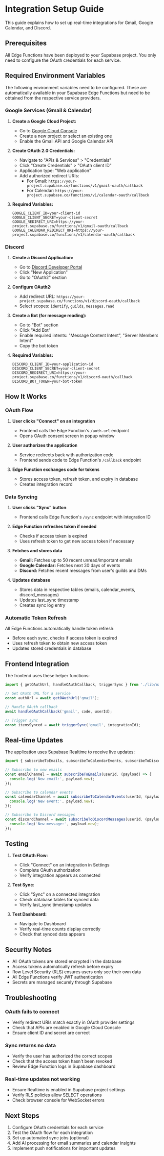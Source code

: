 # Integration Setup Guide

This guide explains how to set up real-time integrations for Gmail, Google Calendar, and Discord.

## Prerequisites

All Edge Functions have been deployed to your Supabase project. You only need to configure the OAuth credentials for each service.

## Required Environment Variables

The following environment variables need to be configured. These are automatically available in your Supabase Edge Functions but need to be obtained from the respective service providers.

### Google Services (Gmail & Calendar)

1. **Create a Google Cloud Project:**
   - Go to [Google Cloud Console](https://console.cloud.google.com/)
   - Create a new project or select an existing one
   - Enable the Gmail API and Google Calendar API

2. **Create OAuth 2.0 Credentials:**
   - Navigate to "APIs & Services" > "Credentials"
   - Click "Create Credentials" > "OAuth client ID"
   - Application type: "Web application"
   - Add authorized redirect URIs:
     - For Gmail: `https://your-project.supabase.co/functions/v1/gmail-oauth/callback`
     - For Calendar: `https://your-project.supabase.co/functions/v1/calendar-oauth/callback`

3. **Required Variables:**
   ```
   GOOGLE_CLIENT_ID=your-client-id
   GOOGLE_CLIENT_SECRET=your-client-secret
   GOOGLE_REDIRECT_URI=https://your-project.supabase.co/functions/v1/gmail-oauth/callback
   GOOGLE_CALENDAR_REDIRECT_URI=https://your-project.supabase.co/functions/v1/calendar-oauth/callback
   ```

### Discord

1. **Create a Discord Application:**
   - Go to [Discord Developer Portal](https://discord.com/developers/applications)
   - Click "New Application"
   - Go to "OAuth2" section

2. **Configure OAuth2:**
   - Add redirect URL: `https://your-project.supabase.co/functions/v1/discord-oauth/callback`
   - Select scopes: `identify`, `guilds`, `messages.read`

3. **Create a Bot (for message reading):**
   - Go to "Bot" section
   - Click "Add Bot"
   - Enable required intents: "Message Content Intent", "Server Members Intent"
   - Copy the bot token

4. **Required Variables:**
   ```
   DISCORD_CLIENT_ID=your-application-id
   DISCORD_CLIENT_SECRET=your-client-secret
   DISCORD_REDIRECT_URI=https://your-project.supabase.co/functions/v1/discord-oauth/callback
   DISCORD_BOT_TOKEN=your-bot-token
   ```

## How It Works

### OAuth Flow

1. **User clicks "Connect" on an integration**
   - Frontend calls the Edge Function's `/auth-url` endpoint
   - Opens OAuth consent screen in popup window

2. **User authorizes the application**
   - Service redirects back with authorization code
   - Frontend sends code to Edge Function's `/callback` endpoint

3. **Edge Function exchanges code for tokens**
   - Stores access token, refresh token, and expiry in database
   - Creates integration record

### Data Syncing

1. **User clicks "Sync" button**
   - Frontend calls Edge Function's `/sync` endpoint with integration ID

2. **Edge Function refreshes token if needed**
   - Checks if access token is expired
   - Uses refresh token to get new access token if necessary

3. **Fetches and stores data**
   - **Gmail:** Fetches up to 50 recent unread/important emails
   - **Google Calendar:** Fetches next 30 days of events
   - **Discord:** Fetches recent messages from user's guilds and DMs

4. **Updates database**
   - Stores data in respective tables (emails, calendar_events, discord_messages)
   - Updates last_sync timestamp
   - Creates sync log entry

### Automatic Token Refresh

All Edge Functions automatically handle token refresh:
- Before each sync, checks if access token is expired
- Uses refresh token to obtain new access token
- Updates stored credentials in database

## Frontend Integration

The frontend uses these helper functions:

```typescript
import { getOAuthUrl, handleOAuthCallback, triggerSync } from './lib/oauth';

// Get OAuth URL for a service
const authUrl = await getOAuthUrl('gmail');

// Handle OAuth callback
await handleOAuthCallback('gmail', code, userId);

// Trigger sync
const itemsSynced = await triggerSync('gmail', integrationId);
```

## Real-time Updates

The application uses Supabase Realtime to receive live updates:

```typescript
import { subscribeToEmails, subscribeToCalendarEvents, subscribeToDiscordMessages } from './lib/integrations';

// Subscribe to new emails
const emailChannel = await subscribeToEmails(userId, (payload) => {
  console.log('New email:', payload.new);
});

// Subscribe to calendar events
const calendarChannel = await subscribeToCalendarEvents(userId, (payload) => {
  console.log('New event:', payload.new);
});

// Subscribe to Discord messages
const discordChannel = await subscribeToDiscordMessages(userId, (payload) => {
  console.log('New message:', payload.new);
});
```

## Testing

1. **Test OAuth Flow:**
   - Click "Connect" on an integration in Settings
   - Complete OAuth authorization
   - Verify integration appears as connected

2. **Test Sync:**
   - Click "Sync" on a connected integration
   - Check database tables for synced data
   - Verify last_sync timestamp updates

3. **Test Dashboard:**
   - Navigate to Dashboard
   - Verify real-time counts display correctly
   - Check that synced data appears

## Security Notes

- All OAuth tokens are stored encrypted in the database
- Access tokens automatically refresh before expiry
- Row Level Security (RLS) ensures users only see their own data
- All Edge Functions verify JWT authentication
- Secrets are managed securely through Supabase

## Troubleshooting

### OAuth fails to connect
- Verify redirect URIs match exactly in OAuth provider settings
- Check that APIs are enabled in Google Cloud Console
- Ensure client ID and secret are correct

### Sync returns no data
- Verify the user has authorized the correct scopes
- Check that the access token hasn't been revoked
- Review Edge Function logs in Supabase dashboard

### Real-time updates not working
- Ensure Realtime is enabled in Supabase project settings
- Verify RLS policies allow SELECT operations
- Check browser console for WebSocket errors

## Next Steps

1. Configure OAuth credentials for each service
2. Test the OAuth flow for each integration
3. Set up automated sync jobs (optional)
4. Add AI processing for email summaries and calendar insights
5. Implement push notifications for important updates
